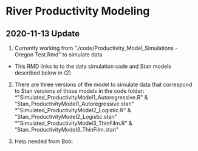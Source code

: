 # River Productivity Modeling

## 2020-11-13 Update

1. Currently working from "./code/Productivity_Model_Simulations - Oregon Test.Rmd" to simulate data
* This RMD links to to the data simulation code and Stan models described below in (2)

2. There are three versions of the model to simulate data that correspond to Stan versions of those models in the code folder:
*"Simulated_ProductivityModel1_Autoregressive.R" & "Stan_ProductivityModel1_Autoregressive.stan"
*"Simulated_ProductivityModel2_Logistic.R" & "Stan_ProductivityModel2_Logistic.stan"
*"Simulated_ProductivityModel3_ThinFilm.R" & "Stan_ProductivityModel3_ThinFilm.stan"

3. Help needed from Bob:


